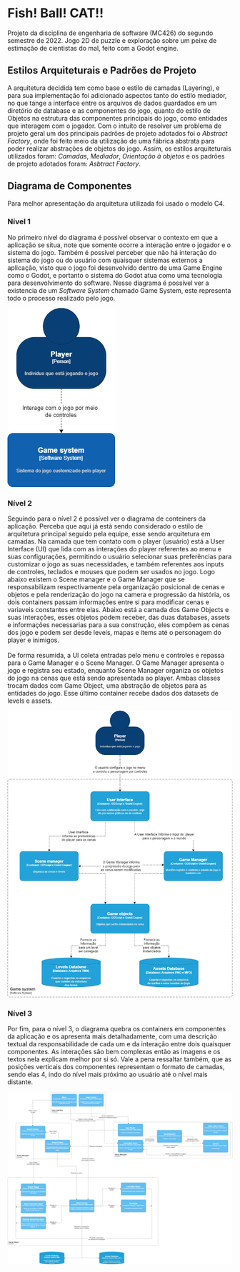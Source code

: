 # Fish! Ball! CAT!!

Projeto da disciplina de engenharia de software (MC426) do segundo semestre de 2022. 
Jogo 2D de puzzle e exploração sobre um peixe de estimação de cientistas do mal, feito com a Godot engine.


## Estilos Arquiteturais e Padrões de Projeto

A arquitetura decidida tem como base o estilo de camadas (Layering), e para sua implementação foi adicionado aspectos tanto do estilo
mediador, no que tange a interface entre os arquivos de dados guardados em um diretório de database e as componentes do jogo, quanto
do estilo de Objetos na estrutura das componentes principais do jogo, como entidades que interagem com o jogador.
Com o intuito de resolver um problema de projeto geral um dos principais padrões de projeto adotados foi o *Abstract Factory*, onde
foi feito meio da utilização de uma fábrica abstrata para poder realizar abstrações de objetos do jogo. 
Assim, os estilos arquiteturais utilizados foram: *Camadas*, *Mediador*, *Orientação à objetos* 
e os padrões de projeto adotados foram: *Asbtract Factory*.


## Diagrama de Componentes
Para melhor apresentação da arquitetura utilizada foi usado o modelo C4.

### Nível 1  
No primeiro nível do diagrama é possível observar o contexto em que a aplicação se situa, note que somente ocorre a interação entre o jogador 
e o sistema do jogo. Também é possível perceber que não há interação do sistema do jogo ou do usuário com quaisquer sistemas externos 
a aplicação, visto que o jogo foi desenvolvido dentro de uma Game Engine como o Godot, e portanto o sistema do Godot atua como uma tecnologia para desenvolvimento do software.
Nesse diagrama é possível ver a existencia de um *Software System* chamado Game System, este representa todo o processo realizado pelo jogo.

![Nível 1](img/arquitetrua-1-Level.png) 

### Nível 2

Seguindo para o nível 2 é possível ver o diagrama de conteiners da aplicação. Perceba que aqui já está sendo considerado o estilo de arquitetura principal seguido pela equipe, esse sendo arquitetura em camadas.
Na camada que tem contato com o player (usuário) está a User Interface (UI) que lida com as interações do player
referentes ao menu e suas configurações, permitindo o usuário selecionar suas preferências para customizar o jogo as suas necessidades,
e também referentes aos inputs de controles, teclados e mouses que podem ser usados no jogo. Logo abaixo
existem o Scene manager e o Game Manager que se responsabilizam respectivamente pela organização posicional de cenas e objetos e 
pela renderização do jogo na camera e progressão da história, os dois containers passam informações entre si para modificar cenas e variaveis constantes entre elas. 
Abaixo está a camada dos Game Objects e suas interações, esses objetos podem receber, das duas databases, assets e 
informações necessarias para a sua construção, eles compõem as cenas dos jogo e podem ser desde leveis, mapas e items até o personagem do player e inimigos.
\
\
De forma resumida, a UI coleta entradas pelo menu e controles e repassa para o Game Manager e o Scene Manager.
O Game Manager apresenta o jogo e registra seu estado, enquanto Scene Manager organiza os objetos do jogo na cenas que está sendo apresentada ao player. 
Ambas classes trocam dados com Game Object, uma abstração de objetos para as entidades do jogo. 
Esse último container recebe dados dos datasets de levels e assets.

![Nível 2](img/arquitetrua-2-Level.png)

### Nível 3

Por fim, para o nível 3, o diagrama quebra os containers em componentes da aplicação e os 
apresenta mais detalhadamente, com uma descrição textual da responsabilidade de cada um e da interação entre dois quaisquer componentes. 
As interações são bem complexas então as imagens e os textos nela explicam melhor por si só. Vale a pena ressaltar também, que as posições verticais dos componentes representam o formato de camadas, sendo elas 4, indo 
do nível mais próximo ao usuário até o nível mais distante.

![Nível 3](img/arquitetrua-3-Level.png)

